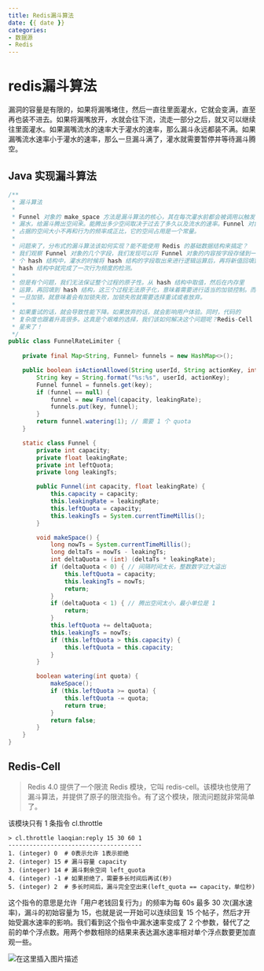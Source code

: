 ```yaml
---
title: Redis漏斗算法
date: {{ date }}
categories:
- 数据源
- Redis
---
```


# redis漏斗算法

漏洞的容量是有限的，如果将漏嘴堵住，然后一直往里面灌水，它就会变满，直至再也装不进去。如果将漏嘴放开，水就会往下流，流走一部分之后，就又可以继续往里面灌水。如果漏嘴流水的速率大于灌水的速率，那么漏斗永远都装不满。如果漏嘴流水速率小于灌水的速率，那么一旦漏斗满了，灌水就需要暂停并等待漏斗腾空。

## Java 实现漏斗算法

```java
/**
 * 漏斗算法
 *
 * Funnel 对象的 make_space 方法是漏斗算法的核心，其在每次灌水前都会被调用以触发
 * 漏水，给漏斗腾出空间来。能腾出多少空间取决于过去了多久以及流水的速率。Funnel 对象
 * 占据的空间大小不再和行为的频率成正比，它的空间占用是一个常量。
 *
 * 问题来了，分布式的漏斗算法该如何实现？能不能使用 Redis 的基础数据结构来搞定？
 * 我们观察 Funnel 对象的几个字段，我们发现可以将 Funnel 对象的内容按字段存储到一
 * 个 hash 结构中，灌水的时候将 hash 结构的字段取出来进行逻辑运算后，再将新值回填到
 * hash 结构中就完成了一次行为频度的检测。
 *
 * 但是有个问题，我们无法保证整个过程的原子性。从 hash 结构中取值，然后在内存里
 * 运算，再回填到 hash 结构，这三个过程无法原子化，意味着需要进行适当的加锁控制。而
 * 一旦加锁，就意味着会有加锁失败，加锁失败就需要选择重试或者放弃。
 *
 * 如果重试的话，就会导致性能下降。如果放弃的话，就会影响用户体验。同时，代码的
 * 复杂度也跟着升高很多。这真是个艰难的选择，我们该如何解决这个问题呢？Redis-Cell 救
 * 星来了！
 */
public class FunnelRateLimiter {
    
    private final Map<String, Funnel> funnels = new HashMap<>();

    public boolean isActionAllowed(String userId, String actionKey, int capacity, float leakingRate) {
        String key = String.format("%s:%s", userId, actionKey);
        Funnel funnel = funnels.get(key);
        if (funnel == null) {
            funnel = new Funnel(capacity, leakingRate);
            funnels.put(key, funnel);
        }
        return funnel.watering(1); // 需要 1 个 quota
    }

    static class Funnel {
        private int capacity;
        private float leakingRate;
        private int leftQuota;
        private long leakingTs;

        public Funnel(int capacity, float leakingRate) {
            this.capacity = capacity;
            this.leakingRate = leakingRate;
            this.leftQuota = capacity;
            this.leakingTs = System.currentTimeMillis();
        }

        void makeSpace() {
            long nowTs = System.currentTimeMillis();
            long deltaTs = nowTs - leakingTs;
            int deltaQuota = (int) (deltaTs * leakingRate);
            if (deltaQuota < 0) { // 间隔时间太长，整数数字过大溢出
                this.leftQuota = capacity;
                this.leakingTs = nowTs;
                return;
            }
            if (deltaQuota < 1) { // 腾出空间太小，最小单位是 1
                return;
            }
            this.leftQuota += deltaQuota;
            this.leakingTs = nowTs;
            if (this.leftQuota > this.capacity) {
                this.leftQuota = this.capacity;
            }
        }

        boolean watering(int quota) {
            makeSpace();
            if (this.leftQuota >= quota) {
                this.leftQuota -= quota;
                return true;
            }
            return false;
        }
    }
}
```

## Redis-Cell

> Redis 4.0 提供了一个限流 Redis 模块，它叫 redis-cell。该模块也使用了漏斗算法，并提供了原子的限流指令。有了这个模块，限流问题就非常简单了。

该模块只有 1 条指令 cl.throttle

```shell
> cl.throttle laoqian:reply 15 30 60 1
--------------------------------------
1. (integer) 0	# 0表示允许 1表示拒绝
2. (integer) 15 # 漏斗容量 capacity
3. (integer) 14 # 漏斗剩余空间 left_quota
4. (integer) -1 # 如果拒绝了，需要多长时间后再试(秒)
5. (integer) 2	# 多长时间后，漏斗完全空出来(left_quota == capacity，单位秒)
```

这个指令的意思是允许「用户老钱回复行为」的频率为每 60s 最多 30 次(漏水速率)，漏斗的初始容量为 15，也就是说一开始可以连续回复 15 个帖子，然后才开始受漏水速率的影响。我们看到这个指令中漏水速率变成了 2 个参数，替代了之前的单个浮点数。用两个参数相除的结果来表达漏水速率相对单个浮点数要更加直观一些。

![在这里插入图片描述](https://img-blog.csdnimg.cn/20210205164104345.png?x-oss-process=image/watermark,type_ZmFuZ3poZW5naGVpdGk,shadow_10,text_aHR0cHM6Ly9ibG9nLmNzZG4ubmV0L3dlaXhpbl80MjEwMzAyNg==,size_16,color_FFFFFF,t_70)